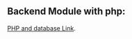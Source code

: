 ## Backend Module with php:
[PHP and database Link]([https://github.com/your-username/your-project-php-backend](https://github.com/Rami-cd/php-backend/tree/main)).
